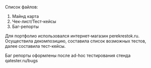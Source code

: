 Список файлов:
1. Майнд карта
2. Чек-лист/Тест-кейсы
3. Баг-репорты

Для портфолио использовался интернет-магазин perekrestok.ru. Осуществила декомпозицию, составила список возможных тестов, далее составила тест-кейсы. 

Баг репорты оформлены после ad-hoc тестирования стенда qatester.ru/bugs
